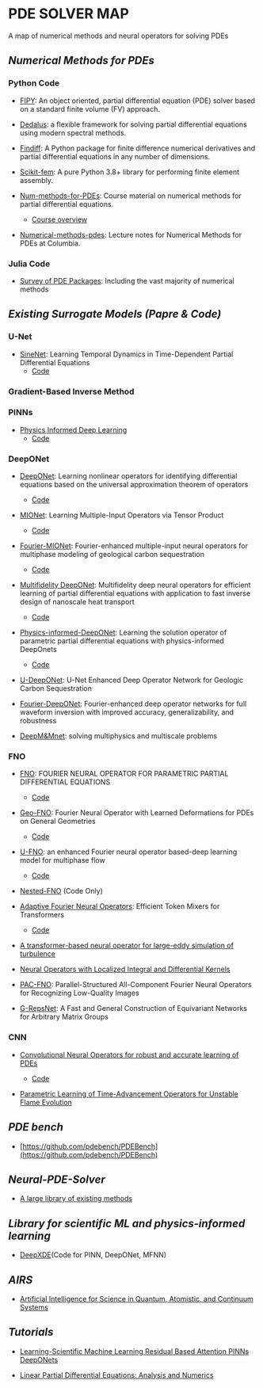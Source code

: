 # PDE SOLVER MAP

A map of numerical methods and neural operators for solving PDEs

## *Numerical Methods for PDEs*

### Python Code

- [FIPY](https://github.com/usnistgov/fipy): An object oriented, partial differential equation (PDE) solver based on a standard finite volume (FV) approach.

- [Dedalus](https://github.com/DedalusProject/dedalus): a flexible framework for solving partial differential equations using modern spectral methods.

- [Findiff](https://github.com/maroba/findiff): A Python package for finite difference numerical derivatives and partial differential equations in any number of dimensions.
  
- [Scikit-fem](https://github.com/kinnala/scikit-fem): A pure Python 3.8+ library for performing finite element assembly.
  
- [Num-methods-for-PDEs](https://github.com/hplgit/num-methods-for-PDEs?tab=readme-ov-file): Course material on numerical methods for partial differential equations. 
  - [Course overview](https://hplgit.github.io/num-methods-for-PDEs/doc/pub/index.html)

- [Numerical-methods-pdes](https://github.com/mandli/numerical-methods-pdes): Lecture notes for Numerical Methods for PDEs at Columbia.

### Julia Code

- [Survey of PDE Packages](https://github.com/JuliaPDE/SurveyofPDEPackages): Including the vast majority of numerical methods
  
## *Existing Surrogate Models (Papre & Code)*

### U-Net

- [SineNet](https://arxiv.org/abs/2403.19507): Learning Temporal Dynamics in Time-Dependent Partial Differential Equations
  - [Code](https://github.com/divelab/AIRS)

### Gradient-Based Inverse Method

### PINNs

- [Physics Informed Deep Learning](https://maziarraissi.github.io/PINNs/)
  - [Code](https://github.com/maziarraissi/PINNs)

### DeepONet

- [DeepONet](https://arxiv.org/abs/1910.03193): Learning nonlinear operators for identifying differential equations based on the universal approximation theorem of operators
  - [Code](https://github.com/lululxvi/deepxde)

- [MIONet](https://epubs.siam.org/doi/10.1137/22M1477751): Learning Multiple-Input Operators via Tensor Product
  - [Code](https://github.com/lu-group/mionet)

- [Fourier-MIONet](https://arxiv.org/abs/2303.04778): Fourier-enhanced multiple-input neural operators for multiphase modeling of geological carbon sequestration
  - [Code](https://github.com/lu-group/mionet)

- [Multifidelity DeepONet](https://journals.aps.org/prresearch/abstract/10.1103/PhysRevResearch.4.023210): Multifidelity deep neural operators for efficient learning of partial differential equations with application to fast inverse design of nanoscale heat transport
  - [Code](https://github.com/lu-group/multifidelity-deeponet)

- [Physics-informed-DeepONet](https://arxiv.org/abs/2103.10974): Learning the solution operator of parametric partial differential equations with physics-informed DeepOnets
  - [Code](https://github.com/PredictiveIntelligenceLab/Physics-informed-DeepONets)

- [U-DeepONet](https://arxiv.org/abs/2311.15288): U-Net Enhanced Deep Operator Network for Geologic Carbon Sequestration

- [Fourier-DeepONet](https://www.sciencedirect.com/science/article/abs/pii/S0045782523004243?via%3Dihub): Fourier-enhanced deep operator networks for full waveform inversion with improved accuracy, generalizability, and robustness

- [DeepM&Mnet](https://www.sciencedirect.com/science/article/abs/pii/S0021999121001911?via%3Dihub): solving multiphysics and multiscale problems

### FNO

- [FNO](https://zongyi-li.github.io/): FOURIER NEURAL OPERATOR FOR PARAMETRIC PARTIAL DIFFERENTIAL EQUATIONS
  - [Code](https://github.com/neuraloperator/neuraloperator)

- [Geo-FNO](https://arxiv.org/abs/2207.05209): Fourier Neural Operator with Learned Deformations for PDEs on General Geometries
  - [Code](https://github.com/neuraloperator/Geo-FNO?tab=readme-ov-file)

- [U-FNO](https://arxiv.org/abs/2109.03697v2): an enhanced Fourier neural operator based-deep learning model for multiphase flow
  - [Code](https://github.com/lululxvi/deepxde)

- [Nested-FNO](https://github.com/gegewen/nested-fno) (Code Only)

- [Adaptive Fourier Neural Operators](https://arxiv.org/abs/2111.13587): Efficient Token Mixers for Transformers
  - [Code](https://github.com/NVlabs/AFNO-transformer)

- [A transformer-based neural operator for large-eddy simulation of turbulence](https://arxiv.org/abs/2403.16026)

- [Neural Operators with Localized Integral and Differential Kernels](https://arxiv.org/abs/2402.16845) 

- [PAC-FNO](https://arxiv.org/abs/2402.12721): Parallel-Structured All-Component Fourier Neural Operators for Recognizing Low-Quality Images

- [G-RepsNet](https://arxiv.org/abs/2402.15413): A Fast and General Construction of Equivariant Networks for Arbitrary Matrix Groups

### CNN

- [Convolutional Neural Operators for robust and accurate learning of PDEs](https://arxiv.org/abs/2302.01178)
  - [Code](https://github.com/bogdanraonic3/ConvolutionalNeuralOperator?tab=readme-ov-file)

- [Parametric Learning of Time-Advancement Operators for Unstable Flame Evolution](https://arxiv.org/abs/2402.10238)

## *PDE bench*

- [https://github.com/pdebench/PDEBench](https://github.com/pdebench/PDEBench)

## *Neural-PDE-Solver*

- [A large library of existing methods](https://github.com/bitzhangcy/Neural-PDE-Solver)

## *Library for scientific ML and physics-informed learning*

- [DeepXDE](https://github.com/lululxvi/deepxde)(Code for PINN, DeepONet, MFNN)

## *AIRS*

- [Artificial Intelligence for Science in Quantum, Atomistic, and Continuum Systems](https://github.com/divelab/AIRS)

## *Tutorials*

- [Learning-Scientific Machine Learning Residual Based Attention PINNs DeepONets](https://github.com/jdtoscano94/Learning-Scientific_Machine_Learning_Residual_Based_Attention_PINNs_DeepONets)

- [Linear Partial Differential Equations: Analysis and Numerics](https://github.com/mitmath/18303)




